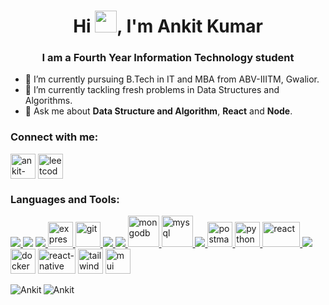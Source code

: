 <h1 align="center">Hi <img src="https://media.giphy.com/media/hvRJCLFzcasrR4ia7z/giphy.gif" width="35">, I'm Ankit Kumar</h1>
<h3 align="center">I am a Fourth Year Information Technology student</h3>

- 🔭 I’m currently pursuing B.Tech in IT and MBA from ABV-IIITM, Gwalior.
- 🌱 I’m currently tackling fresh problems in Data Structures and Algorithms.
- 💬 Ask me about **Data Structure and Algorithm**, **React** and **Node**.

<h3 align="left">Connect with me:</h3>
<p align="left">
<a href="https://www.linkedin.com/in/ankit2001/" target="_blank"><img align="center" src="https://img.icons8.com/color/64/000000/linkedin.png" alt="ankit-linkedin" height="40" width="40" /></a>
<a target="_SEJ" rel="noreferrer noopener" href="https://leetcode.com/Hatsoff/" ><img align="center" src="https://leetcode.com/_next/static/images/logo-dark-c96c407d175e36c81e236fcfdd682a0b.png" alt="leetcode-ankit" height="40" width="40" /></a>
</p>

<h3 align="left">Languages and Tools:</h3>
<p align="left"> <a href="https://www.cprogramming.com/" target="_blank"> <img src="https://img.icons8.com/color/48/000000/c-programming.png"/> </a> 
<a href="https://www.w3schools.com/cpp/" target="_blank"> <img src="https://img.icons8.com/color/48/000000/c-plus-plus-logo.png"/></a> 
<a href="https://www.w3schools.com/css/" target="_blank"> <img src="https://img.icons8.com/color/48/000000/css3.png"/> <img src="https://www.vectorlogo.zone/logos/expressjs/expressjs-ar21.svg" alt="express" height="40"/> </a><a href="https://git-scm.com/" target="_blank"> <img src="https://www.vectorlogo.zone/logos/git-scm/git-scm-icon.svg" alt="git" width="40" height="40"/> </a> <a href="https://www.w3.org/html/" target="_blank"> <img src="https://img.icons8.com/color/48/000000/html-5.png"/> </a> <a href="https://developer.mozilla.org/en-US/docs/Web/JavaScript" target="_blank"> <img src="https://img.icons8.com/color/48/000000/javascript.png"/> </a> </a> <a href="https://www.mongodb.com/" target="_blank"> <img src="https://www.vectorlogo.zone/logos/mongodb/mongodb-icon.svg" alt="mongodb" width="50" height="50"/> </a> <a href="https://www.mysql.com/" target="_blank"> <img src="https://www.vectorlogo.zone/logos/mysql/mysql-official.svg" alt="mysql" width="50" height="50"/> </a> <a href="https://nodejs.org" target="_blank"> <img src="https://img.icons8.com/color/48/000000/nodejs.png"/> </a> <a href="https://postman.com" target="_blank"> <img src="https://www.vectorlogo.zone/logos/getpostman/getpostman-icon.svg" alt="postman" width="40" height="40"/> </a> <a href="https://www.python.org" target="_blank"> <img src="https://seeklogo.com/images/P/python-logo-A32636CAA3-seeklogo.com.png" alt="python" width="40" height="40"/> </a> <a href="https://reactjs.org/" target="_blank"> <img src="https://upload.wikimedia.org/wikipedia/commons/a/a7/React-icon.svg" alt="react" width="60" height="40"/> </a> </a> <a href="https://redux.js.org" target="_blank"> <img src="https://img.icons8.com/color/48/000000/redux.png"/> </a> 
<a href="https://www.docker.com/" target="_blank"><img src="https://www.docker.com/wp-content/uploads/2022/03/vertical-logo-monochromatic.png" height="40" width="40" alt="docker"/></a>
<a href="https://reactnative.dev/" target="_blank"><img src="https://www.datocms-assets.com/45470/1631026680-logo-react-native.png" height="40" width="60" alt="react-native"/></a>
<a href="https://tailwindcss.com/" target="_blank"><img src="https://pbs.twimg.com/profile_images/1468993891584073729/a_op8KnL_400x400.jpg" height="40" width="40" alt="tailwind"/></a>
<a href="https://mui.com/" target="_blank"><img src="https://seeklogo.com/images/M/material-ui-logo-5BDCB9BA8F-seeklogo.com.png" height="40" width="40" alt="mui"/></a>

</p>

<p><img align="left" src="https://github-readme-stats.vercel.app/api/top-langs?username=ankitrekha01&show_icons=true&theme=onedark&locale=en&layout=compact" alt="Ankit" /></p>
<p><img align="center" src="https://github-readme-stats.vercel.app/api?username=ankitrekha01&show_icons=true&theme=onedark&locale=en" alt="Ankit" /></p>
